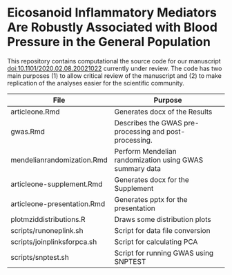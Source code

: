 # Eicosanoid Inflammatory Mediators Are Robustly Associated with Blood Pressure in the General Population

This repository contains computational the source code for our manuscript [doi:10.1101/2020.02.08.20021022](https://doi.org/10.1101/2020.02.08.20021022) currently under review. The code has two main purposes (1) to allow critical review of the manuscript and (2) to make replication of the analyses easier for the scientific community.


File                        | Purpose
--------------------------- | -----------------------------------
articleone.Rmd              | Generates docx of the Results
gwas.Rmd                    | Describes the GWAS pre-processing and post-processing.
mendelianrandomization.Rmd  | Perform Mendelian randomization using GWAS summary data
articleone-supplement.Rmd   | Generates docx for the Supplement
articleone-presentation.Rmd | Generates pptx for the presentation
plotmziddistributions.R     | Draws some distribution plots
scripts/runoneplink.sh      | Script for data file conversion
scripts/joinplinksforpca.sh | Script for calculating PCA
scripts/snptest.sh          | Script for running GWAS using SNPTEST
